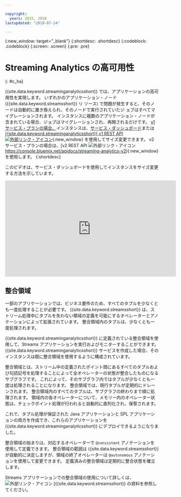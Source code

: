 ```yaml
---

copyright:
  years: 2015, 2018
lastupdated: "2018-07-24"

---
```


<!-- Attribute definitions -->
{:new_window: target="_blank"}
{:shortdesc: .shortdesc}
{:codeblock: .codeblock}
{:screen: .screen}
{:pre: .pre}

# Streaming Analytics の高可用性
{: #c_ha}

{{site.data.keyword.streaminganalyticsshort}} では、アプリケーションの高可用性を実現します。 いずれかのアプリケーション・ノード ({{site.data.keyword.streamsshort}} リ
ソース) で問題が発生すると、そのノードは自動的に置き換えられ、そのノードで実行されていたジ
ョブはすべてマイグレーションされます。 インスタンスに複数のアプリケーション・ノードが含まれている場合、ジョブはマイグレーションされ、再開されるだけです。 [v1 サービス・プランの場合、](/docs/services/StreamingAnalytics/service_plans.html)インスタンスは、[サービス・ダッシュボード](/docs/services/StreamingAnalytics/r_service_dashboard.html)または [{{site.data.keyword.streaminganalyticsshort}} v1 REST API ![外部リンク・アイコン](../../icons/launch-glyph.svg "外部リンク・アイコン")](https://console.bluemix.net/apidocs/streaming-analytics-v1){:new_window} を使用してサイズ変更できます。 v2 サービス・プランの場合は、[v2 REST API ![外部リンク・アイコン](../../icons/launch-glyph.svg "外部リンク・アイコン")https://console.bluemix.net/apidocs/streaming-analytics-v2){:new_window} を使用します。
{:shortdesc}

このビデオは、サービス・ダッシュボードを使用してインスタンスをサイズ変更する方法を示しています。

<iframe width="560" height="315" title="インスタンスのサイズ変更" src="https://www.youtube.com/embed/zbZ9am9UhPw?rel=0" frameborder="0" allowfullscreen>インスタンスのサイズ変更</iframe>

## 整合領域
一部のアプリケーションでは、ビジネス要件のため、すべてのタプルを少なくとも一度処理することが必要です。 {{site.data.keyword.streamsshort}} は、ストリーム処理中にタプルを失わない領域の定義を可能にするオペレーターとアノテーションによって拡張されています。 整合領域内のタプルは、少なくとも一度処理されます。

{{site.data.keyword.streaminganalyticsshort}} に定義されている整合領域を使用して、Streams アプリケーションを実行およびモニターすることができます。 {{site.data.keyword.streaminganalyticsshort}} サービスを作成した場合、そのインスタンスは既に整合領域を使用するように構成されています。

整合領域とは、ストリーム中の定義されたポイント間にあるすべてのタプルおよび句読記号を処理することによって全オペレーターの状態が整合したものになるサブグラフです。 これによって、そのサブグラフ内ではタプルが少なくとも一度は処理されることになります。 整合領域では、現行タプルが定期的にドレーンされます。 整合領域内のすべてのタプルは、サブグラフの終わりまで順に処理されます。 領域内の各オペレーターについて、メモリー内のオペレーター状態は、チェックポイント処理が行われると自動的に直列化され、保管されます。

これで、タプル処理が保証された Java アプリケーションと SPL アプリケーションの両方を作成でき、これらのアプリケーションを {{site.data.keyword.streaminganalyticsshort}} にデプロイできるようになりました。

整合領域の始まりは、対応するオペレーターで `@consistent` アノテーションを使用して定義できます。 整合領域の範囲は {{site.data.keyword.streamsshort}} が自動的に決定しますが、領域の終了オペレーターは `@autonomous` アノテーションを使用して変更できます。 定義済みの整合領域は定期的に整合状態を確立します。

Streams アプリケーションでの整合領域の使用について詳しくは、![外部リンク・アイコン](../../icons/launch-glyph.svg "外部リンク・アイコン") [{{site.data.keyword.streamsshort}} の資料を参照してください。
